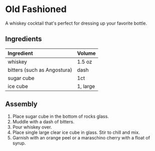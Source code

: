 # Old Fashioned
A whiskey cocktail that's perfect for dressing up your favorite bottle.

## Ingredients
|Ingredient|Volume|
|:---------|:-----|
|whiskey|1.5 oz|
|bitters (such as Angostura)|dash|
|sugar cube|1ct|
|ice cube|1, large|

## Assembly
1. Place sugar cube in the bottom of rocks glass.
2. Muddle with a dash of bitters.
3. Pour whiskey over.
4. Place single large clear ice cube in glass. Stir to chill and mix.
5. Garnish with an orange peel or a maraschino cherry with a float of syrup.
